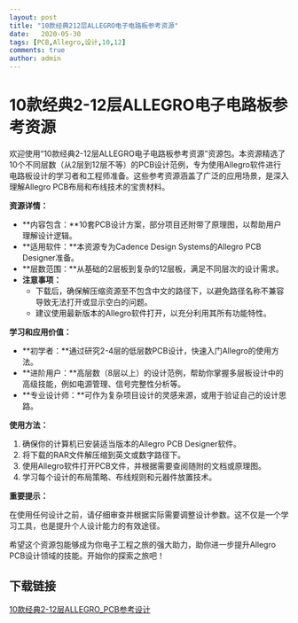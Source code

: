 ```yaml
---
layout: post
title: "10款经典212层ALLEGRO电子电路板参考资源"
date:   2020-05-30
tags: [PCB,Allegro,设计,10,12]
comments: true
author: admin
---
```

# 10款经典2-12层ALLEGRO电子电路板参考资源

欢迎使用“10款经典2-12层ALLEGRO电子电路板参考资源”资源包。本资源精选了10个不同层数（从2层到12层不等）的PCB设计范例，专为使用Allegro软件进行电路板设计的学习者和工程师准备。这些参考资源涵盖了广泛的应用场景，是深入理解Allegro PCB布局和布线技术的宝贵材料。

**资源详情：**

- **内容包含：**10套PCB设计方案，部分项目还附带了原理图，以帮助用户理解设计逻辑。
- **适用软件：**本资源专为Cadence Design Systems的Allegro PCB Designer准备。
- **层数范围：**从基础的2层板到复杂的12层板，满足不同层次的设计需求。
- **注意事项：**
    - 下载后，确保解压缩资源至不包含中文的路径下，以避免路径名称不兼容导致无法打开或显示空白的问题。
    - 建议使用最新版本的Allegro软件打开，以充分利用其所有功能特性。

**学习和应用价值：**

- **初学者：**通过研究2-4层的低层数PCB设计，快速入门Allegro的使用方法。
- **进阶用户：**高层数（8层以上）的设计范例，帮助你掌握多层板设计中的高级技能，例如电源管理、信号完整性分析等。
- **专业设计师：**可作为复杂项目设计的灵感来源，或用于验证自己的设计思路。

**使用方法：**

1. 确保你的计算机已安装适当版本的Allegro PCB Designer软件。
2. 将下载的RAR文件解压缩到英文或数字路径下。
3. 使用Allegro软件打开PCB文件，并根据需要查阅随附的文档或原理图。
4. 学习每个设计的布局策略、布线规则和元器件放置技术。

**重要提示：**

在使用任何设计之前，请仔细审查并根据实际需要调整设计参数。这不仅是一个学习工具，也是提升个人设计能力的有效途径。

希望这个资源包能够成为你电子工程之旅的强大助力，助你进一步提升Allegro PCB设计领域的技能。开始你的探索之旅吧！

## 下载链接

[10款经典2-12层ALLEGRO_PCB参考设计](https://pan.quark.cn/s/ef6ce16623f9)